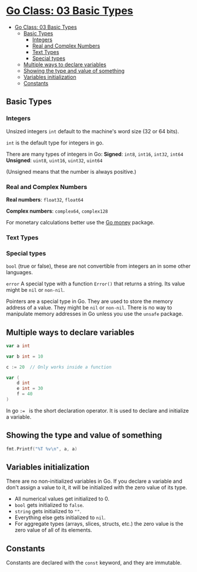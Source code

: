 # [Go Class: 03 Basic Types](https://www.youtube.com/watch?v=NNLpEPb2ddE&list=PLoILbKo9rG3skRCj37Kn5Zj803hhiuRK6&index=4)
- [Go Class: 03 Basic Types](#go-class-03-basic-types)
  - [Basic Types](#basic-types)
    - [Integers](#integers)
    - [Real and Complex Numbers](#real-and-complex-numbers)
    - [Text Types](#text-types)
    - [Special types](#special-types)
  - [Multiple ways to declare variables](#multiple-ways-to-declare-variables)
  - [Showing the type and value of something](#showing-the-type-and-value-of-something)
  - [Variables initialization](#variables-initialization)
  - [Constants](#constants)

## Basic Types
### Integers
Unsized integers `int` default to the machine's word size (32 or 64 bits).

`int` is the default type for integers in go.

There are many types of integers in Go:
**Signed**: `int8`, `int16`, `int32`, `int64`
**Unsigned**: `uint8`, `uint16`, `uint32`, `uint64`

(Unsigned means that the number is always positive.)


### Real and Complex Numbers

**Real numbers**: `float32`, `float64`

**Complex numbers**: `complex64`, `complex128`

For monetary calculations better use the [Go money](https://pkg.go.dev/github.com/Rhymond/go-money) package.

### Text Types
### Special types

`bool` (true or false), these are not convertible from integers an in some other languages.

`error` A special type with a function `Error()` that returns a string. Its value might be `nil` or `non-nil`.

Pointers are a special type in Go. They are used to store the memory address of a value. They might be `nil` or `non-nil`. There is no way to manipulate memory addresses in Go unless you use the `unsafe` package.







## Multiple ways to declare variables
    
```go
var a int

var b int = 10

c := 20  // Only works inside a function

var (
    d int
    e int = 30
    f = 40
)
```


In go `:= ` is the short declaration operator. It is used to declare and initialize a variable.


## Showing the type and value of something

```go
fmt.Printf("%T %v\n", a, a)
```

## Variables initialization
There are no non-initialized variables in Go. If you declare a variable and don't assign a value to it, it will be initialized with the zero value of its type.

- All numerical values get initialized to 0.
- `bool` gets initialized to `false`.
- `string` gets initialized to `""`.
- Everything else gets initialized to `nil`.
- For aggregate types (arrays, slices, structs, etc.) the zero value is the zero value of all of its elements.

## Constants
Constants are declared with the `const` keyword, and they are immutable.
  

```go


